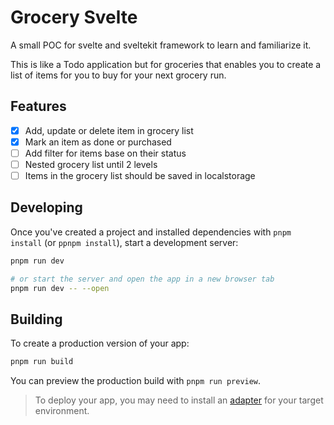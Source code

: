 # Grocery Svelte

A small POC for svelte and sveltekit framework to learn and familiarize it.

This is like a Todo application but for groceries that enables you to create a list of items for you to buy for your next grocery run.

## Features

- [x] Add, update or delete item in grocery list
- [x] Mark an item as done or purchased
- [ ] Add filter for items base on their status
- [ ] Nested grocery list until 2 levels
- [ ] Items in the grocery list should be saved in localstorage

## Developing

Once you've created a project and installed dependencies with `pnpm install` (or `ppnpm install`), start a development server:

```bash
pnpm run dev

# or start the server and open the app in a new browser tab
pnpm run dev -- --open
```

## Building

To create a production version of your app:

```bash
pnpm run build
```

You can preview the production build with `pnpm run preview`.

> To deploy your app, you may need to install an [adapter](https://kit.svelte.dev/docs/adapters) for your target environment.

